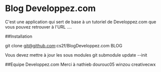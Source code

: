 Blog Developpez.com
===================

C'est une application qui sert de base à un tutoriel de Developpez.com
que vous pouvez retrouver à l'URL ....

##Installation

git clone git@github.com:cs2f/BlogDeveloppez.com BLOG

Vous devez mettre à jour les sous modules
git submodule update --init

##Equipe Developpez.com
Merci à
    nathieb
    dourouc05
    winzou
    creativecwx